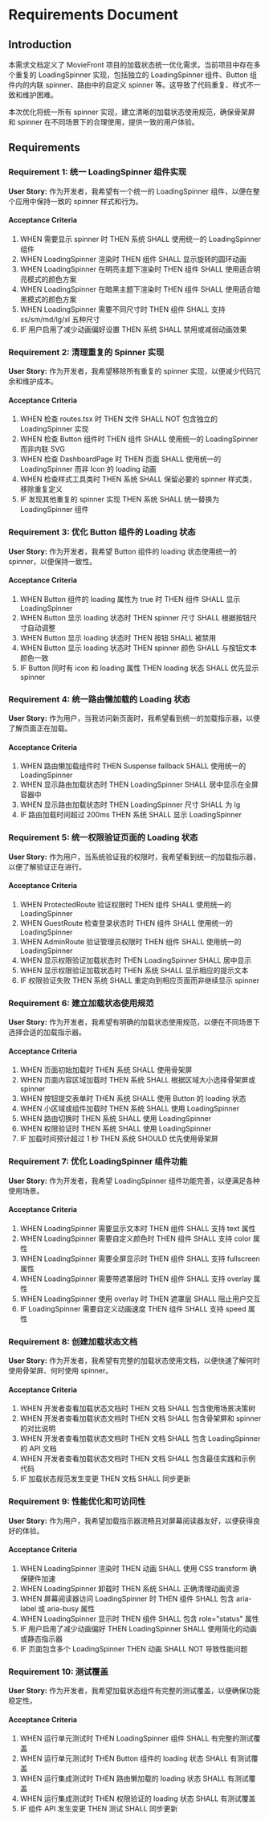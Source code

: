 # Requirements Document

## Introduction

本需求文档定义了 MovieFront 项目的加载状态统一优化需求。当前项目中存在多个重复的 LoadingSpinner 实现，包括独立的 LoadingSpinner 组件、Button 组件内的内联 spinner、路由中的自定义 spinner 等。这导致了代码重复、样式不一致和维护困难。

本次优化将统一所有 spinner 实现，建立清晰的加载状态使用规范，确保骨架屏和 spinner 在不同场景下的合理使用，提供一致的用户体验。

## Requirements

### Requirement 1: 统一 LoadingSpinner 组件实现

**User Story:** 作为开发者，我希望有一个统一的 LoadingSpinner 组件，以便在整个应用中保持一致的 spinner 样式和行为。

#### Acceptance Criteria

1. WHEN 需要显示 spinner 时 THEN 系统 SHALL 使用统一的 LoadingSpinner 组件
2. WHEN LoadingSpinner 渲染时 THEN 组件 SHALL 显示旋转的圆环动画
3. WHEN LoadingSpinner 在明亮主题下渲染时 THEN 组件 SHALL 使用适合明亮模式的颜色方案
4. WHEN LoadingSpinner 在暗黑主题下渲染时 THEN 组件 SHALL 使用适合暗黑模式的颜色方案
5. WHEN LoadingSpinner 需要不同尺寸时 THEN 组件 SHALL 支持 xs/sm/md/lg/xl 五种尺寸
6. IF 用户启用了减少动画偏好设置 THEN 系统 SHALL 禁用或减弱动画效果

### Requirement 2: 清理重复的 Spinner 实现

**User Story:** 作为开发者，我希望移除所有重复的 spinner 实现，以便减少代码冗余和维护成本。

#### Acceptance Criteria

1. WHEN 检查 routes.tsx 时 THEN 文件 SHALL NOT 包含独立的 LoadingSpinner 实现
2. WHEN 检查 Button 组件时 THEN 组件 SHALL 使用统一的 LoadingSpinner 而非内联 SVG
3. WHEN 检查 DashboardPage 时 THEN 页面 SHALL 使用统一的 LoadingSpinner 而非 Icon 的 loading 动画
4. WHEN 检查样式工具类时 THEN 系统 SHALL 保留必要的 spinner 样式类，移除重复定义
5. IF 发现其他重复的 spinner 实现 THEN 系统 SHALL 统一替换为 LoadingSpinner 组件

### Requirement 3: 优化 Button 组件的 Loading 状态

**User Story:** 作为开发者，我希望 Button 组件的 loading 状态使用统一的 spinner，以便保持一致性。

#### Acceptance Criteria

1. WHEN Button 组件的 loading 属性为 true 时 THEN 组件 SHALL 显示 LoadingSpinner
2. WHEN Button 显示 loading 状态时 THEN spinner 尺寸 SHALL 根据按钮尺寸自动调整
3. WHEN Button 显示 loading 状态时 THEN 按钮 SHALL 被禁用
4. WHEN Button 显示 loading 状态时 THEN spinner 颜色 SHALL 与按钮文本颜色一致
5. IF Button 同时有 icon 和 loading 属性 THEN loading 状态 SHALL 优先显示 spinner

### Requirement 4: 统一路由懒加载的 Loading 状态

**User Story:** 作为用户，当我访问新页面时，我希望看到统一的加载指示器，以便了解页面正在加载。

#### Acceptance Criteria

1. WHEN 路由懒加载组件时 THEN Suspense fallback SHALL 使用统一的 LoadingSpinner
2. WHEN 显示路由加载状态时 THEN LoadingSpinner SHALL 居中显示在全屏容器中
3. WHEN 显示路由加载状态时 THEN LoadingSpinner 尺寸 SHALL 为 lg
4. IF 路由加载时间超过 200ms THEN 系统 SHALL 显示 LoadingSpinner

### Requirement 5: 统一权限验证页面的 Loading 状态

**User Story:** 作为用户，当系统验证我的权限时，我希望看到统一的加载指示器，以便了解验证正在进行。

#### Acceptance Criteria

1. WHEN ProtectedRoute 验证权限时 THEN 组件 SHALL 使用统一的 LoadingSpinner
2. WHEN GuestRoute 检查登录状态时 THEN 组件 SHALL 使用统一的 LoadingSpinner
3. WHEN AdminRoute 验证管理员权限时 THEN 组件 SHALL 使用统一的 LoadingSpinner
4. WHEN 显示权限验证加载状态时 THEN LoadingSpinner SHALL 居中显示
5. WHEN 显示权限验证加载状态时 THEN 系统 SHALL 显示相应的提示文本
6. IF 权限验证失败 THEN 系统 SHALL 重定向到相应页面而非继续显示 spinner

### Requirement 6: 建立加载状态使用规范

**User Story:** 作为开发者，我希望有明确的加载状态使用规范，以便在不同场景下选择合适的加载指示器。

#### Acceptance Criteria

1. WHEN 页面初始加载时 THEN 系统 SHALL 使用骨架屏
2. WHEN 页面内容区域加载时 THEN 系统 SHALL 根据区域大小选择骨架屏或 spinner
3. WHEN 按钮提交表单时 THEN 系统 SHALL 使用 Button 的 loading 状态
4. WHEN 小区域或组件加载时 THEN 系统 SHALL 使用 LoadingSpinner
5. WHEN 路由切换时 THEN 系统 SHALL 使用 LoadingSpinner
6. WHEN 权限验证时 THEN 系统 SHALL 使用 LoadingSpinner
7. IF 加载时间预计超过 1 秒 THEN 系统 SHOULD 优先使用骨架屏

### Requirement 7: 优化 LoadingSpinner 组件功能

**User Story:** 作为开发者，我希望 LoadingSpinner 组件功能完善，以便满足各种使用场景。

#### Acceptance Criteria

1. WHEN LoadingSpinner 需要显示文本时 THEN 组件 SHALL 支持 text 属性
2. WHEN LoadingSpinner 需要自定义颜色时 THEN 组件 SHALL 支持 color 属性
3. WHEN LoadingSpinner 需要全屏显示时 THEN 组件 SHALL 支持 fullscreen 属性
4. WHEN LoadingSpinner 需要带遮罩层时 THEN 组件 SHALL 支持 overlay 属性
5. WHEN LoadingSpinner 使用 overlay 时 THEN 遮罩层 SHALL 阻止用户交互
6. IF LoadingSpinner 需要自定义动画速度 THEN 组件 SHALL 支持 speed 属性

### Requirement 8: 创建加载状态文档

**User Story:** 作为开发者，我希望有完整的加载状态使用文档，以便快速了解何时使用骨架屏、何时使用 spinner。

#### Acceptance Criteria

1. WHEN 开发者查看加载状态文档时 THEN 文档 SHALL 包含使用场景决策树
2. WHEN 开发者查看加载状态文档时 THEN 文档 SHALL 包含骨架屏和 spinner 的对比说明
3. WHEN 开发者查看加载状态文档时 THEN 文档 SHALL 包含 LoadingSpinner 的 API 文档
4. WHEN 开发者查看加载状态文档时 THEN 文档 SHALL 包含最佳实践和示例代码
5. IF 加载状态规范发生变更 THEN 文档 SHALL 同步更新

### Requirement 9: 性能优化和可访问性

**User Story:** 作为用户，我希望加载指示器流畅且对屏幕阅读器友好，以便获得良好的体验。

#### Acceptance Criteria

1. WHEN LoadingSpinner 渲染时 THEN 动画 SHALL 使用 CSS transform 确保硬件加速
2. WHEN LoadingSpinner 卸载时 THEN 系统 SHALL 正确清理动画资源
3. WHEN 屏幕阅读器访问 LoadingSpinner 时 THEN 组件 SHALL 包含 aria-label 或 aria-busy 属性
4. WHEN LoadingSpinner 显示时 THEN 组件 SHALL 包含 role="status" 属性
5. IF 用户启用了减少动画偏好 THEN LoadingSpinner SHALL 使用简化的动画或静态指示器
6. IF 页面包含多个 LoadingSpinner THEN 动画 SHALL NOT 导致性能问题

### Requirement 10: 测试覆盖

**User Story:** 作为开发者，我希望加载状态组件有完整的测试覆盖，以便确保功能稳定性。

#### Acceptance Criteria

1. WHEN 运行单元测试时 THEN LoadingSpinner 组件 SHALL 有完整的测试覆盖
2. WHEN 运行单元测试时 THEN Button 组件的 loading 状态 SHALL 有测试覆盖
3. WHEN 运行集成测试时 THEN 路由懒加载的 loading 状态 SHALL 有测试覆盖
4. WHEN 运行集成测试时 THEN 权限验证的 loading 状态 SHALL 有测试覆盖
5. IF 组件 API 发生变更 THEN 测试 SHALL 同步更新
